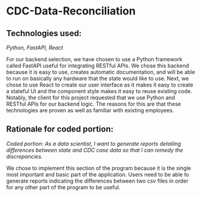 # CDC-Data-Reconciliation

## Technologies used:

*Python, FastAPI, React*

For our backend selection, we have chosen to use a Python framework called FastAPI useful for integrating RESTful APIs. We chose this backend because it is easy to use, creates automatic documentation, and will be able to run on basically any hardware that the state would like to use. Next, we chose to use React to create our user interface as it makes it easy to create a stateful UI and the component style makes it easy to reuse existing code. Notably, the client for this project requested that we use Python and RESTful APIs for our backend logic. The reasons for this are that these technologies are proven as well as familiar with existing employees.

## Rationale for coded portion:

*Coded portion: As a data scientist, I want to generate reports detailing differences between state and CDC case data so that I can remedy the discrepancies.*

We chose to implement this section of the program because it is the single most important and basic part of the application. Users need to be able to generate reports indicating the differences between two csv files in order for any other part of the program to be useful.
